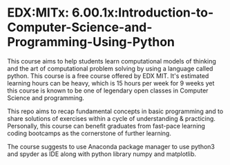 # EDX:MITx: 6.00.1x:Introduction-to-Computer-Science-and-Programming-Using-Python

This course aims to help students learn computational models of thinking and the art of computational problem solving by using a language called python. This course is a free course offered by EDX MIT. It's estimated learning hours can be heavy, which is 15 hours per week for 9 weeks yet this course is known to be one of legendary open classes in Computer Science and programming.

This repo aims to recap fundamental concepts in basic programming and to share solutions of exercises within a cycle of understanding & practicing. Personally, this course can benefit graduates from fast-pace learning coding bootcamps as the cornerstone of further learning.

The course suggests to use Anaconda package manager to use python3 and spyder as IDE along with python library numpy and matplotlib.
